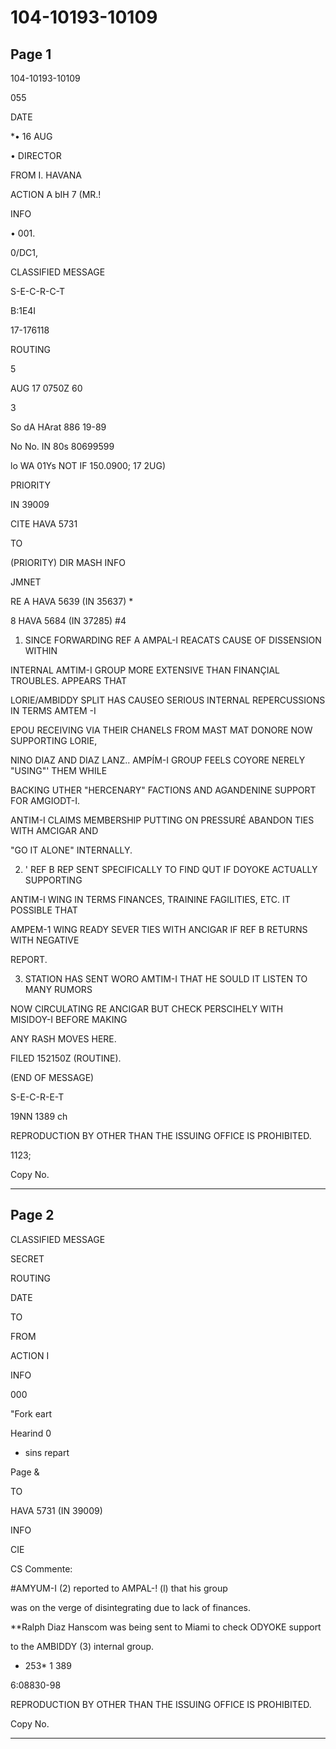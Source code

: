 # 104-10193-10109

## Page 1

104-10193-10109

055

DATE

*• 16 AUG

• DIRECTOR

FROM I. HAVANA

ACTION A bIH 7 (MR.!

INFO

• 001.

0/DC1,

CLASSIFIED MESSAGE

S-E-C-R-C-T

B:1E4I

17-176118

ROUTING

5

AUG 17 0750Z 60

3

So dA HArat 886 19-89

No No. IN 80s 80699599

lo WA 01Ys NOT IF 150.0900; 17 2UG)

PRIORITY

IN 39009

CITE HAVA 5731

TO

(PRIORITY) DIR MASH INFO

JMNET

RE A HAVA 5639 (IN 35637) *

8 HAVA 5684 (IN 37285) #4

1. SINCE FORWARDING REF A AMPAL-I REACATS CAUSE OF DISSENSION WITHIN

INTERNAL AMTIM-I GROUP MORE EXTENSIVE THAN FINANÇIAL TROUBLES. APPEARS THAT

LORIE/AMBIDDY SPLIT HAS CAUSEO SERIOUS INTERNAL REPERCUSSIONS IN TERMS AMTEM -I

EPOU RECEIVING VIA THEIR CHANELS FROM MAST MAT DONORE NOW SUPPORTING LORIE,

NINO DIAZ AND DIAZ LANZ.. AMPÍM-I GROUP FEELS COYORE NERELY "USING"' THEM WHILE

BACKING UTHER "HERCENARY" FACTIONS AND AGANDENINE SUPPORT FOR AMGIODT-I.

ANTIM-I CLAIMS MEMBERSHIP PUTTING ON PRESSURÉ ABANDON TIES WITH AMCIGAR AND

"GO IT ALONE" INTERNALLY.

2. ' REF B REP SENT SPECIFICALLY TO FIND QUT IF DOYOKE ACTUALLY SUPPORTING

ANTIM-I WING IN TERMS FINANCES, TRAININE FAGILITIES, ETC. IT POSSIBLE THAT

AMPEM-1 WING READY SEVER TIES WITH ANCIGAR IF REF B RETURNS WITH NEGATIVE

REPORT.

3. STATION HAS SENT WORO AMTIM-I THAT HE SOULD IT LISTEN TO MANY RUMORS

NOW CIRCULATING RE ANCIGAR BUT CHECK PERSCIHELY WITH MISIDOY-I BEFORE MAKING

ANY RASH MOVES HERE.

FILED 152150Z (ROUTINE).

(END OF MESSAGE)

S-E-C-R-E-T

19NN 1389 ch

REPRODUCTION BY OTHER THAN THE ISSUING OFFICE IS PROHIBITED.

1123;

Copy No.

---

## Page 2

CLASSIFIED MESSAGE

SECRET

ROUTING

DATE

TO

FROM

ACTION I

INFO

000

"Fork eart

Hearind 0

- sins repart

Page &

TO

HAVA 5731 (IN 39009)

INFO

CIE

CS Commente:

#AMYUM-I (2) reported to AMPAL-! (l) that his group

was on the verge of disintegrating due to lack of finances.

**Ralph Diaz Hanscom was being sent to Miami to check ODYOKE support

to the AMBIDDY (3) internal group.

* 253* 1 389

6:08830-98

REPRODUCTION BY OTHER THAN THE ISSUING OFFICE IS PROHIBITED.

Copy No.

---

